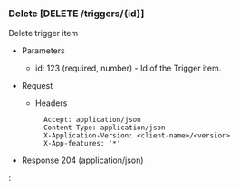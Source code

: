 ### Delete [DELETE /triggers/{id}]

Delete trigger item

+ Parameters
    + id: 123 (required, number) - Id of the Trigger item.

+ Request
    + Headers

            Accept: application/json
            Content-Type: application/json
            X-Application-Version: <client-name>/<version>
            X-App-features: '*'

+ Response 204 (application/json)

:[](../error_responses.md)
